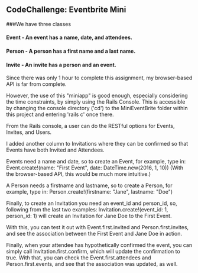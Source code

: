 ## CodeChallenge: Eventbrite Mini

###We have three classes
#### **Event** - An event has a name, date, and attendees.
#### **Person** - A person has a first name and a last name.
#### **Invite** -  An invite has a person and an event.

Since there was only 1 hour to complete this assignment, my browser-based API is far from complete.

However, the use of this "miniapp" is good enough, especially considering the time constraints,
by simply using the Rails Console. This is accessible by changing the console directory ('cd') to the
MiniEventBrite folder within this project and entering 'rails c' once there.

From the Rails console, a user can do the RESTful options for Events, Invites, and Users.

I added another column to Invitations where they can be confirmed so that Events have both Invited and Attendees.

Events need a name and date, so to create an Event, for example, type in:
Event.create!(name: "First Event", date: DateTime.new(2016, 1, 10))
(With the browser-based API, this would be much more intuitive.)

A Person needs a firstname and lastname, so to create a Person, for example, type in:
Person.create!(firstname: "Jane", lastname: "Doe")

Finally, to create an Invitation you need an event_id and person_id, so, following from the last two examples:
Invitation.create!(event_id: 1, person_id: 1) will create an Invitation for Jane Doe to the First Event.

With this, you can test it out with Event.first.invited and Person.first.invites, and see the association between the First Event and Jane Doe in action.

Finally, when your attendee has hypothetically confirmed the event, you can simply call Invitation.first.confirm, which will update
the confirmation to true. With that, you can check the Event.first.attendees and Person.first.events, and see that the association
was updated, as well.
